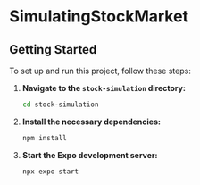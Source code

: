 # SimulatingStockMarket

## Getting Started

To set up and run this project, follow these steps:

1. **Navigate to the `stock-simulation` directory:**
   ```bash
   cd stock-simulation

2. **Install the necessary dependencies:**
   ```bash
   npm install

3. **Start the Expo development server:**
   ```bash
   npx expo start
